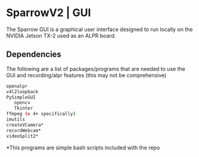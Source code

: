 # SparrowV2 | GUI

The Sparrow GUI is a graphical user interface designed to run locally on the NVIDIA Jetson TX-2 used as an ALPR board.

## Dependencies

The following are a list of packages/programs that are needed to use the GUI and recording/alpr features (this may not be comprehensive)

```bash
openalpr
v4l2loopback
PySimpleGUI
   opencv
   Tkinter
ffmpeg (v 4+ specifically)
imutils
createVCamera*
recordWebcam*
videoSplit2*
```
*This programs are simple bash scripts included with the repo
